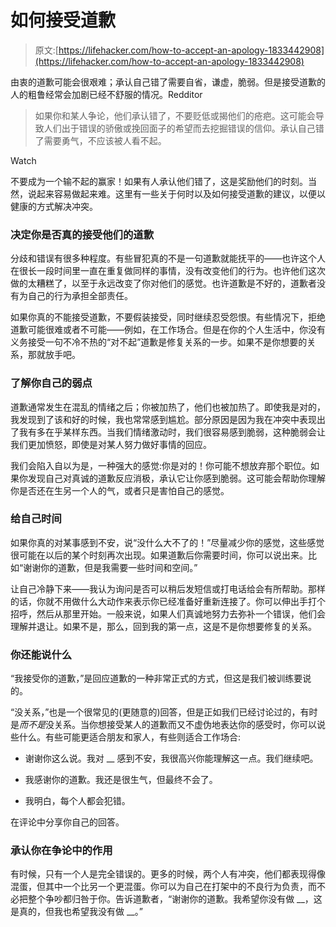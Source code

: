 # 如何接受道歉

> 原文:[https://lifehacker.com/how-to-accept-an-apology-1833442908](https://lifehacker.com/how-to-accept-an-apology-1833442908)

由衷的道歉可能会很艰难；承认自己错了需要自省，谦虚，脆弱。但是接受道歉的人的粗鲁经常会加剧已经不舒服的情况。Redditor

> 如果你和某人争论，他们承认错了，不要贬低或揭他们的疮疤。这可能会导致人们出于错误的骄傲或挽回面子的希望而去挖掘错误的信仰。承认自己错了需要勇气，不应该被人看不起。

Watch

不要成为一个输不起的赢家！如果有人承认他们错了，这是奖励他们的时刻。当然，说起来容易做起来难。这里有一些关于何时以及如何接受道歉的建议，以便以健康的方式解决冲突。

### 决定你是否真的接受他们的道歉

分歧和错误有很多种程度。有些冒犯真的不是一句道歉就能抚平的——也许这个人在很长一段时间里一直在重复做同样的事情，没有改变他们的行为。也许他们这次做的太糟糕了，以至于永远改变了你对他们的感觉。也许道歉是不好的，道歉者没有为自己的行为承担全部责任。

如果你真的不能接受道歉，不要假装接受，同时继续忍受怨恨。有些情况下，拒绝道歉可能很难或者不可能——例如，在工作场合。但是在你的个人生活中，你没有义务接受一句不冷不热的“对不起”道歉是修复关系的一步。如果不是你想要的关系，那就放手吧。

### 了解你自己的弱点

道歉通常发生在混乱的情绪之后；你被加热了，他们也被加热了。即使我是对的，我发现到了该和好的时候，我也常常感到尴尬。部分原因是因为我在冲突中表现出了我有多在乎某样东西。当我们情绪激动时，我们很容易感到脆弱，这种脆弱会让我们更加愤怒，即使是对某人努力做好事情的回应。

我们会陷入自以为是，一种强大的感觉:你是对的！你可能不想放弃那个职位。如果你发现自己对真诚的道歉反应消极，承认它让你感到脆弱。这可能会帮助你理解你是否还在生另一个人的气，或者只是害怕自己的感觉。

### 给自己时间

如果你真的对某事感到不安，说“没什么大不了的！”尽量减少你的感觉，这些感觉很可能在以后的某个时刻再次出现。如果道歉后你需要时间，你可以说出来。比如“谢谢你的道歉，但是我需要一些时间和空间。”

让自己冷静下来——我认为询问是否可以稍后发短信或打电话给会有所帮助。那样的话，你就不用做什么大动作来表示你已经准备好重新连接了。你可以伸出手打个招呼，然后从那里开始。一般来说，如果人们真诚地努力去弥补一个错误，他们会理解并退让。如果不是，那么，回到我的第一点，这是不是你想要修复的关系。

### 你还能说什么

“我接受你的道歉，”是回应道歉的一种非常正式的方式，但这是我们被训练要说的。

“没关系，”也是一个很常见的(更随意的)回答，但是正如我们已经讨论过的，有时是*而不是*没关系。当你想接受某人的道歉而又不虚伪地表达你的感受时，你可以说些什么。有些可能更适合朋友和家人，有些则适合工作场合:

*   谢谢你这么说。我对 __ 感到不安，我很高兴你能理解这一点。我们继续吧。

*   我感谢你的道歉。我还是很生气，但最终不会了。

*   我明白，每个人都会犯错。

在评论中分享你自己的回答。

### 承认你在争论中的作用

有时候，只有一个人是完全错误的。更多的时候，两个人有冲突，他们都表现得像混蛋，但其中一个比另一个更混蛋。你可以为自己在打架中的不良行为负责，而不必把整个争吵都归咎于你。告诉道歉者，“谢谢你的道歉。我希望你没有做 __，这是真的，但我也希望我没有做 __。”